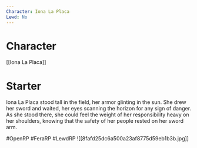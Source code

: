 ```yaml
---
Character: Iona La Placa
Lewd: No
---
```

# Character
[[Iona La Placa]]

# Starter
Iona La Placa stood tall in the field, her armor glinting in the sun. She drew her sword and waited, her eyes scanning the horizon for any sign of danger. As she stood there, she could feel the weight of her responsibility heavy on her shoulders, knowing that the safety of her people rested on her sword arm.

#OpenRP #FeraRP #LewdRP 
![[8fafd25dc6a500a23af8775d59eb1b3b.jpg]]